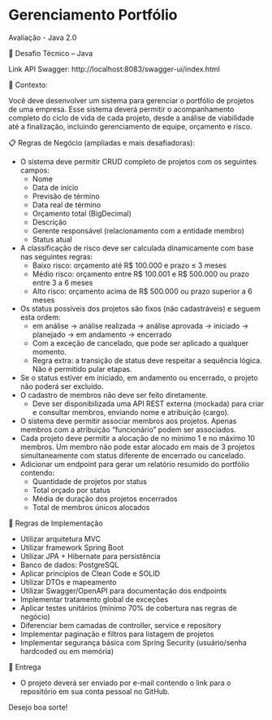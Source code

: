 ﻿# Gerenciamento Portfólio 

Avaliação - Java 2.0

💼 Desafio Técnico – Java 

Link API Swagger: http://localhost:8083/swagger-ui/index.html

🧩 Contexto:

Você deve desenvolver um sistema para gerenciar o portfólio de projetos de uma empresa. Esse sistema deverá permitir o acompanhamento completo do ciclo de vida de cada projeto, desde a análise de viabilidade até a finalização, incluindo gerenciamento de equipe, orçamento e risco.

📋 Regras de Negócio (ampliadas e mais desafiadoras):
* O sistema deve permitir CRUD completo de projetos com os seguintes campos:
    * Nome
    * Data de início
    * Previsão de término
    * Data real de término
    * Orçamento total (BigDecimal)
    * Descrição
    * Gerente responsável (relacionamento com a entidade membro)
    * Status atual
* A classificação de risco deve ser calculada dinamicamente com base nas seguintes regras:
    * Baixo risco: orçamento até R$ 100.000 e prazo ≤ 3 meses
    * Médio risco: orçamento entre R$ 100.001 e R$ 500.000 ou prazo entre 3 a 6 meses
    * Alto risco: orçamento acima de R$ 500.000 ou prazo superior a 6 meses
* Os status possíveis dos projetos são fixos (não cadastráveis) e seguem esta ordem:
    * em análise → análise realizada → análise aprovada → iniciado → planejado → em andamento → encerrado
    * Com a exceção de cancelado, que pode ser aplicado a qualquer momento.
    * Regra extra: a transição de status deve respeitar a sequência lógica. Não é permitido pular etapas.
* Se o status estiver em iniciado, em andamento ou encerrado, o projeto não poderá ser excluído.
* O cadastro de membros não deve ser feito diretamente.
    * Deve ser disponibilizada uma API REST externa (mockada) para criar e consultar membros, enviando nome e atribuição (cargo).
* O sistema deve permitir associar membros aos projetos. Apenas membros com a atribuição “funcionário” podem ser associados.
* Cada projeto deve permitir a alocação de no mínimo 1 e no máximo 10 membros. Um membro não pode estar alocado em mais de 3 projetos simultaneamente com status diferente de encerrado ou cancelado.
* Adicionar um endpoint para gerar um relatório resumido do portfólio contendo:
    * Quantidade de projetos por status
    * Total orçado por status
    * Média de duração dos projetos encerrados
    * Total de membros únicos alocados

🧱 Regras de Implementação
* Utilizar arquitetura MVC
* Utilizar framework Spring Boot
* Utilizar JPA + Hibernate para persistência
* Banco de dados: PostgreSQL
* Aplicar princípios de Clean Code e SOLID
* Utilizar DTOs e mapeamento 
* Utilizar Swagger/OpenAPI para documentação dos endpoints
* Implementar tratamento global de exceções
* Aplicar testes unitários (mínimo 70% de cobertura nas regras de negócio)
* Diferenciar bem camadas de controller, service e repository
* Implementar paginação e filtros para listagem de projetos
* Implementar segurança básica com Spring Security (usuário/senha hardcoded ou em memória)

🚀 Entrega
* O projeto deverá ser enviado por e-mail contendo o link para o repositório em sua conta pessoal no GitHub.

Desejo boa sorte!



